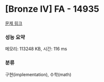 # [Bronze IV] FA - 14935 

[문제 링크](https://www.acmicpc.net/problem/14935) 

### 성능 요약

메모리: 113248 KB, 시간: 116 ms

### 분류

구현(implementation), 수학(math)

